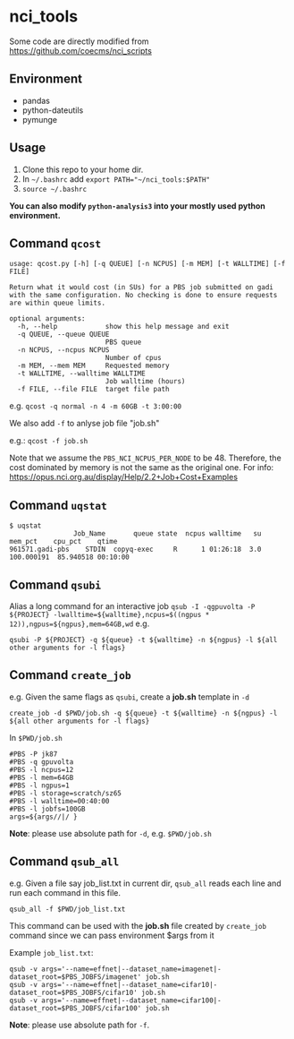 # nci_tools
Some code are directly modified from https://github.com/coecms/nci_scripts

## Environment
* pandas
* python-dateutils
* pymunge

## Usage
1. Clone this repo to your home dir.
2. In `~/.bashrc` add `export PATH="~/nci_tools:$PATH"`
3. `source ~/.bashrc`

**You can also modify `python-analysis3` into your mostly used python environment.**

## Command `qcost`
```
usage: qcost.py [-h] [-q QUEUE] [-n NCPUS] [-m MEM] [-t WALLTIME] [-f FILE]

Return what it would cost (in SUs) for a PBS job submitted on gadi with the same configuration. No checking is done to ensure requests are within queue limits.

optional arguments:
  -h, --help            show this help message and exit
  -q QUEUE, --queue QUEUE
                        PBS queue
  -n NCPUS, --ncpus NCPUS
                        Number of cpus
  -m MEM, --mem MEM     Requested memory
  -t WALLTIME, --walltime WALLTIME
                        Job walltime (hours)
  -f FILE, --file FILE  target file path

```
e.g. `qcost -q normal -n 4 -m 60GB -t 3:00:00`

We also add `-f` to anlyse job file "job.sh"

e.g.: `qcost -f job.sh`

Note that we assume the `PBS_NCI_NCPUS_PER_NODE` to be 48. Therefore, the cost dominated by memory is not the same as the original one. For info: https://opus.nci.org.au/display/Help/2.2+Job+Cost+Examples

## Command `uqstat`
```
$ uqstat
                Job_Name       queue state  ncpus walltime   su     mem_pct    cpu_pct    qtime
961571.gadi-pbs    STDIN  copyq-exec     R      1 01:26:18  3.0  100.000191  85.940518 00:10:00
```

## Command `qsubi`
Alias a long command for an interactive job `qsub -I -qgpuvolta -P ${PROJECT} -lwalltime=${walltime},ncpus=$((ngpus * 12)),ngpus=${ngpus},mem=64GB,wd`
e.g.
```
qsubi -P ${PROJECT} -q ${queue} -t ${walltime} -n ${ngpus} -l ${all other arguments for -l flags}
```

## Command `create_job`

e.g. Given the same flags as `qsubi`, create a **job.sh** template in `-d`
```
create_job -d $PWD/job.sh -q ${queue} -t ${walltime} -n ${ngpus} -l ${all other arguments for -l flags}
```
In `$PWD/job.sh`
```
#PBS -P jk87
#PBS -q gpuvolta
#PBS -l ncpus=12
#PBS -l mem=64GB
#PBS -l ngpus=1
#PBS -l storage=scratch/sz65
#PBS -l walltime=00:40:00
#PBS -l jobfs=100GB
args=${args//|/ }
```
**Note**: please use absolute path for `-d`, e.g. `$PWD/job.sh`

## Command `qsub_all`

e.g. Given a file say job_list.txt in current dir, `qsub_all` reads each line and run each command in this file.
```
qsub_all -f $PWD/job_list.txt
```

This command can be used with the **job.sh** file created by `create_job` command since we can pass environment $args from it

Example `job_list.txt`:
```
qsub -v args='--name=effnet|--dataset_name=imagenet|-dataset_root=$PBS_JOBFS/imagenet' job.sh
qsub -v args='--name=effnet|--dataset_name=cifar10|-dataset_root=$PBS_JOBFS/cifar10' job.sh
qsub -v args='--name=effnet|--dataset_name=cifar100|-dataset_root=$PBS_JOBFS/cifar100' job.sh
```


**Note**: please use absolute path for `-f`.


